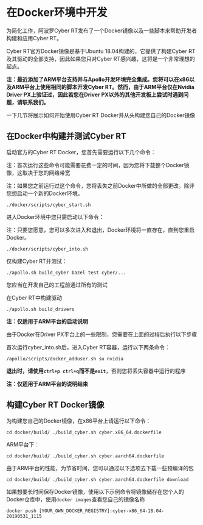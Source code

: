 # 在Docker环境中开发

为简化工作，阿波罗Cyber RT发布了一个Docker镜像以及一些脚本来帮助开发者构建和应用Cyber RT。

Cyber RT官方Docker镜像是基于Ubuntu 18.04构建的，它提供了构建Cyber RT及其驱动的全部支持，因此如果您只对Cyber RT感兴趣，这将是一个非常理想的起点。

**注：最近添加了ARM平台支持并与Apollo开发环境完全集成。您将可以在x86以及ARM平台上使用相同的脚本开发Cyber RT。然而，由于ARM平台仅在Nvidia Driver PX上验证过，因此若您在Driver PX以外的其他开发板上尝试时遇到问题，请联系我们。**

一下几节将展示如何开始使用Cyber RT Docker并从头构建您自己的Docker镜像

## 在Docker中构建并测试Cyber RT

启动官方的Cyber RT Docker，您首先需要运行以下几个命令：

注：首次运行这些命令可能需要花费一定的时间，因为您将下载整个Docker镜像，这取决于您的网络带宽

注：如果您之前运行过这个命令，您将丢失之前Docker中所做的全部更改。除非您想启动一个新的Docker环境。

`./docker/scripts/cyber_start.sh`

进入Docker环境中您只需启动以下命令：

注：只要您愿意，您可以多次进入和退出，Docker环境将一直存在，直到您重启Docker。

`./docker/scripts/cyber_into.sh`

仅构建Cyber RT并测试：

`./apollo.sh build_cyber
bazel test cyber/...`

您应当在开发自己的工程前通过所有的测试

在Cyber RT中构建驱动

`./apollo.sh build_drivers`

**注：仅适用于ARM平台的启动说明**

由于Docker在Driver PX平台上的一些限制，您需要在上面的过程后执行以下步骤

首次运行cyber_into.sh后，进入Cyber RT容器，运行以下两条命令：

`/apollo/scripts/docker_adduser.sh
su nvidia`

**退出时，请使用`ctrl+p ctrl+q`而不是`exit`**，否则您将丢失容器中运行的程序

**注：仅适用于ARM平台的说明结束**

## 构建Cyber RT Docker镜像

为构建您自己的Docker镜像，在x86平台上请运行以下命令：

`cd docker/build/
./build_cyber.sh cyber.x86_64.dockerfile`

ARM平台下：

`cd docker/build/
./build_cyber.sh cyber.aarch64.dockerfile`

由于ARM平台的性能，为节省时间，您可以通过以下选项去下载一些预编译的包

`cd docker/build/
./build_cyber.sh cyber.aarch64.dockerfile download`

如果想要长时间保存Docker镜像，使用以下示例命令将镜像储存在您个人的Docker仓库中，使用`docker images`查看您自己的镜像名称

`docker push [YOUR_OWN_DOCKER_REGISTRY]:cyber-x86_64-18.04-20190531_1115`

